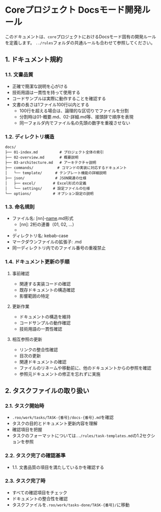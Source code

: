 # Coreプロジェクト Docsモード開発ルール

このドキュメントは、`core`プロジェクトにおけるDocsモード固有の開発ルールを定義します。
`../rules`フォルダの共通ルールも合わせて参照してください。

## 1. ドキュメント規約

### 1.1. 文書品質
- 正確で簡潔な説明を心がける
- 技術用語は一貫性を持って使用する
- コードサンプルは実際に動作することを確認する
- 文書の長さは1ファイル100行以内とする
  - 100行を超える場合は、論理的な区切りでファイルを分割
  - 分割時は01-概要.md、02-詳細.md等、接頭辞で順序を表現
  - 同一フォルダ内でファイル名の先頭の数字を重複させない

### 1.2. ディレクトリ構造
```
docs/
├── 01-index.md          # プロジェクト全体の索引
├── 02-overview.md       # 概要説明
├── 03-architecture.md   # アーキテクチャ説明
├── commands/           # コマンドの実装に対応するドキュメント
│   └── template/      # テンプレート機能の詳細説明
├── json/              # JSON関連の仕様
│   ├── excel/        # Excel形式の定義
│   └── settings/     # 設定ファイルの仕様
└── options/          # オプション設定の説明
```

### 1.3. 命名規則
- ファイル名: [nn]-[name].md形式
  - [nn]: 2桁の連番（01, 02, ...）
  - [name]: ケバブケース（小文字とハイフンのみ）
- ディレクトリ名: kebab-case
- マークダウンファイルの拡張子: .md
- 同一ディレクトリ内でのファイル番号の重複禁止

### 1.4. ドキュメント更新の手順

1. 事前確認
   - 関連する実装コードの確認
   - 既存ドキュメントの構造確認
   - 影響範囲の特定

2. 更新作業
   - ドキュメントの構造を維持
   - コードサンプルの動作確認
   - 技術用語の一貫性確認

3. 相互参照の更新
   - リンクの整合性確認
   - 目次の更新
   - 関連ドキュメントの確認
   - ファイルのリネームや移動前に、他のドキュメントからの参照を確認
   - 参照元ドキュメントの修正を忘れずに実施

## 2. タスクファイルの取り扱い

### 2.1. タスク開始時
- `.roo/work/tasks/TASK-{番号}/docs-{番号}.md`を確認
- タスクの目的とドキュメント更新内容を理解
- 確認項目を把握
- タスクのフォーマットについては`../rules/task-templates.md`の1.2セクションを参照

### 2.2. タスク完了の確認基準
- 1.1. 文書品質の項目を満たしているかを確認する

### 2.3. タスク完了時
- すべての確認項目をチェック
- ドキュメントの整合性を確認
- タスクファイルを`.roo/work/tasks-done/TASK-{番号}/`に移動